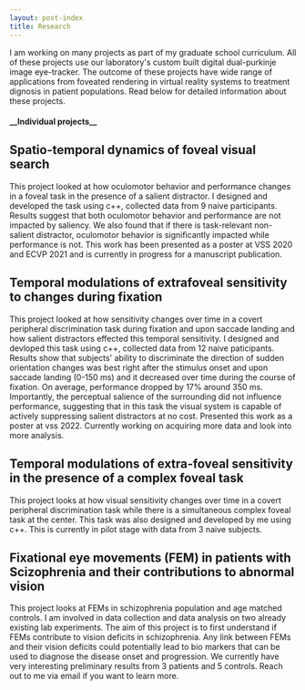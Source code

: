 ```yaml
---
layout: post-index
title: Research
---
```


I am working on many projects as part of my graduate school curriculum. All of these projects use our laboratory's custom built digital dual-purkinje image eye-tracker. The outcome of these projects have wide range of applications from foveated rendering in virtual reality systems to treatment dignosis in patient populations. Read below for detailed information about these projects.

<h4> __Individual projects__ </h4>

## __Spatio-temporal dynamics of foveal visual search__
This project looked at how oculomotor behavior and performance changes in a foveal task in the presence of a salient distractor. I designed and developed the task using c++, collected data from 9 naive participants. Results suggest that both oculomotor behavior and performance are not impacted by saliency. We also found that if there is task-relevant non-salient distractor, oculomotor behavior is significantly impacted while performance is not. This work has been presented as a poster at VSS 2020 and ECVP 2021 and is currently in progress for a manuscript publication.

## __Temporal modulations of extrafoveal sensitivity to changes during fixation__
This project looked at how sensitivity changes over time in a covert peripheral discrimination task
during fixation and upon saccade landing and how salient distractors effected this temporal sensitivity. I designed and devloped this task using c++, collected data from 12 naive paticipants. Results show that subjects' ability to discriminate the direction of sudden orientation changes was best right after the stimulus onset and upon saccade landing (0-150 ms) and it decreased over time during the course of fixation. On average, performance dropped by 17% around 350 ms. Importantly, the perceptual salience of the surrounding did not influence performance, suggesting that in this task the visual system is capable of actively suppressing salient distractors at no cost. Presented this work as a poster at vss 2022. Currently working on acquiring more data and look into more analysis.

## __Temporal modulations of extra-foveal sensitivity in the presence of a complex foveal task__
This project looks at how visual sensitivity changes over time in a covert peripheral discrimination task
while there is a simultaneous complex foveal task at the center. This task was also designed and developed by me using c++. This is currently in pilot stage with data from 3 naive subjects. 

## __Fixational eye movements (FEM) in patients with Scizophrenia and their contributions to abnormal vision__
This project looks at FEMs in schizophrenia population and age matched controls. I am involved in data collection and data analysis on two already existing lab experiments. The aim of this project is to first understand if FEMs contribute to vision deficits in schizophrenia. Any link between FEMs and their vision deficits could potentially lead to bio markers that can be used to diagnose the disease onset and progression. We currently have very interesting preliminary results from 3 patients and 5 controls. Reach out to me via email if you want to learn more.

<!-- # COMMENT EXPLAINING THIS PAGE -- 
We're currently using this section of the site to host these tutorials,
  but you might want to use it to showcase and describe your `Research`,
  to chronicle various `Talks` you've given over your history, or to
  write about various news or updates that have happened to you.

You can update the `title` of file (line 3) to change the heading of 
  the page and its title in the browser. To change how it's referred to
  in the navigation and/or adjust its url, see `data/navigation.yml` file.
-->


